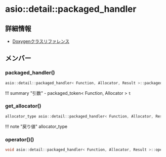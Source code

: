 # asio::detail::packaged_handler



## 詳細情報

- [Doxygenクラスリファレンス](https://lang-ship.com/reference/ESP32/latest/classasio_1_1detail_1_1packaged__handler.html)

## メンバー





### packaged_handler()



```c
asio::detail::packaged_handler< Function, Allocator, Result >::packaged_handler(packaged_token< Function, Allocator > t)
```

!!! summary "引数"
	- packaged_token< Function, Allocator > `t` 



### get_allocator()



```c
allocator_type asio::detail::packaged_handler< Function, Allocator, Result >::get_allocator() const ASIO_NOEXCEPT
```

!!! note "戻り値"
	allocator_type



### operator()()



```c
void asio::detail::packaged_handler< Function, Allocator, Result >::operator()()
```



